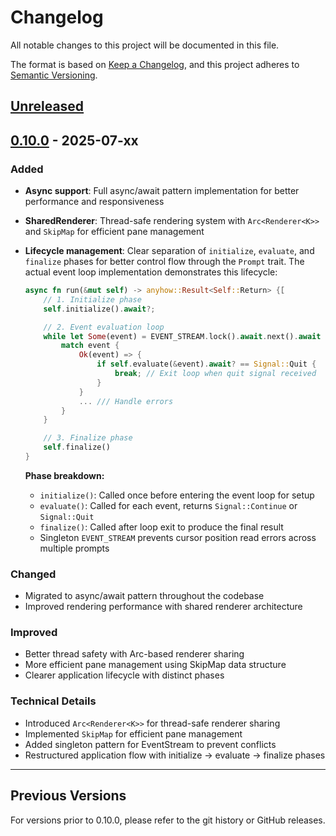 # Changelog

All notable changes to this project will be documented in this file.

The format is based on [Keep a Changelog](https://keepachangelog.com/en/1.0.0/),
and this project adheres to [Semantic Versioning](https://semver.org/spec/v2.0.0.html).

## [Unreleased]

## [0.10.0] - 2025-07-xx

### Added
- **Async support**: Full async/await pattern implementation for better performance and responsiveness
- **SharedRenderer**: Thread-safe rendering system with `Arc<Renderer<K>>` and `SkipMap` for efficient pane management
- **Lifecycle management**: Clear separation of `initialize`, `evaluate`, and `finalize` phases for better control flow through the `Prompt` trait. The actual event loop implementation demonstrates this lifecycle:
  
  ```rust
  async fn run(&mut self) -> anyhow::Result<Self::Return> {［
      // 1. Initialize phase
      self.initialize().await?;

      // 2. Event evaluation loop
      while let Some(event) = EVENT_STREAM.lock().await.next().await {
          match event {
              Ok(event) => {
                  if self.evaluate(&event).await? == Signal::Quit {
                      break; // Exit loop when quit signal received
                  }
              }
              ... /// Handle errors
          }
      }

      // 3. Finalize phase
      self.finalize()
  }
  ```
  
  **Phase breakdown:**
  - `initialize()`: Called once before entering the event loop for setup
  - `evaluate()`: Called for each event, returns `Signal::Continue` or `Signal::Quit`
  - `finalize()`: Called after loop exit to produce the final result
  - Singleton `EVENT_STREAM` prevents cursor position read errors across multiple prompts

### Changed
- Migrated to async/await pattern throughout the codebase
- Improved rendering performance with shared renderer architecture

### Improved
- Better thread safety with Arc-based renderer sharing
- More efficient pane management using SkipMap data structure
- Clearer application lifecycle with distinct phases

### Technical Details
- Introduced `Arc<Renderer<K>>` for thread-safe renderer sharing
- Implemented `SkipMap` for efficient pane management
- Added singleton pattern for EventStream to prevent conflicts
- Restructured application flow with initialize → evaluate → finalize phases

---

## Previous Versions

For versions prior to 0.10.0, please refer to the git history or GitHub releases.

[Unreleased]: https://github.com/ynqa/promkit/compare/v0.10.0...HEAD
[0.10.0]: https://github.com/ynqa/promkit/releases/tag/v0.10.0
